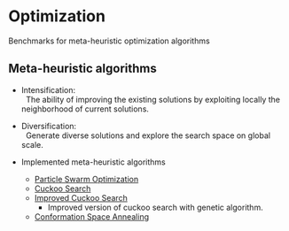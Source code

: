 # Optimization
Benchmarks for meta-heuristic optimization algorithms

## Meta-heuristic algorithms
* Intensification: <br/> 
 &nbsp; The ability of improving the existing solutions by exploiting locally the neighborhood of current solutions. 
* Diversification: <br/>
 &nbsp; Generate diverse solutions and explore the search space on global scale.

* Implemented meta-heuristic algorithms
  * [Particle Swarm Optimization](https://en.wikipedia.org/wiki/Particle_swarm_optimization) 
  * [Cuckoo Search](https://www.cs.tufts.edu/comp/150GA/homeworks/hw3/_reading7%20Cuckoo%20search.pdf)
  * [Improved Cuckoo Search](https://ieeexplore.ieee.org/document/8412665)
    + Improved version of cuckoo search with genetic algorithm.
  * [Conformation Space Annealing](https://www.sciencedirect.com/science/article/pii/S0010465517303351)
